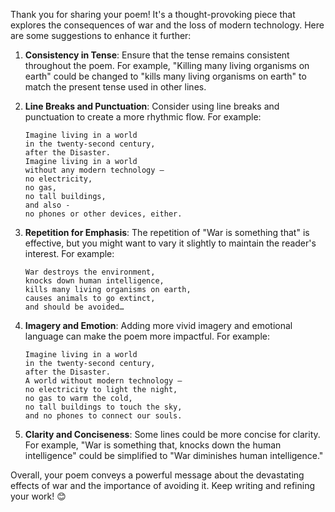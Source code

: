 Thank you for sharing your poem! It's a thought-provoking piece that explores the consequences of war and the loss of modern technology. Here are some suggestions to enhance it further:

1. **Consistency in Tense**: Ensure that the tense remains consistent throughout the poem. For example, "Killing many living organisms on earth" could be changed to "kills many living organisms on earth" to match the present tense used in other lines.

2. **Line Breaks and Punctuation**: Consider using line breaks and punctuation to create a more rhythmic flow. For example:
   ```
   Imagine living in a world
   in the twenty-second century,
   after the Disaster.
   Imagine living in a world
   without any modern technology –
   no electricity,
   no gas,
   no tall buildings,
   and also -
   no phones or other devices, either.
   ```

3. **Repetition for Emphasis**: The repetition of "War is something that" is effective, but you might want to vary it slightly to maintain the reader's interest. For example:
   ```
   War destroys the environment,
   knocks down human intelligence,
   kills many living organisms on earth,
   causes animals to go extinct,
   and should be avoided…
   ```

4. **Imagery and Emotion**: Adding more vivid imagery and emotional language can make the poem more impactful. For example:
   ```
   Imagine living in a world
   in the twenty-second century,
   after the Disaster.
   A world without modern technology –
   no electricity to light the night,
   no gas to warm the cold,
   no tall buildings to touch the sky,
   and no phones to connect our souls.
   ```

5. **Clarity and Conciseness**: Some lines could be more concise for clarity. For example, "War is something that, knocks down the human intelligence" could be simplified to "War diminishes human intelligence."

Overall, your poem conveys a powerful message about the devastating effects of war and the importance of avoiding it. Keep writing and refining your work! 😊
